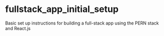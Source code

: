 # fullstack_app_initial_setup
Basic set up instructions for building a full-stack app using the PERN stack and React.js
